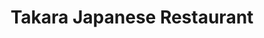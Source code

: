 ---
layout: place
title: "Takara Japanese Restaurant"
permalink: /massachusetts/canton/takara-japanese-restaurant.html
stateAbbr: MA
stateName: Massachusetts
cityName: Canton
seo:
  name: "Takara Japanese Restaurant"
  type: Restaurant
  links: http://www.takarajapaneserestaurant.com/
description: "Looking for sushi in Canton, Massachusetts? Check out Takara Japanese Restaurant for a delightful Japanese dining experience. Enjoy a variety of sushi and ot..."
place_id: ChIJj2oWON-A5IkR-UfQbR4zyug
photos:
  - name: >-
      places/ChIJj2oWON-A5IkR-UfQbR4zyug/photos/AeeoHcI-9hv7DQ_jijbF-6l-6udxJDi-6m2922IRZNqsahJEvzwZrVAICXkWbuUDuVeCr-zpBf6D0jl5bdW0Nu6Gokhg9EPk1vd0BqIHZhSkkCxz9m7Nie1fMuEhnLAFxVknbNgEEjj7M1GJpJdrKv_xXDuF3pSMJy8oKr_UWuDkOL1JagiIrWniNe-eC-M5mm09_UMT03YYyWWQHufQCGl-Q_4q4n6KwTOJlumHzdv_vFSdFAvYQ71WFihyZMrFNzZ3kIC06cMfrHjgfXcnac6CsVCT1PtxHudhUx_b8uVQIjA54A
    widthPx: 2862
    heightPx: 2927
    authorAttributions:
      - displayName: Takara Japanese Restaurant
        uri: https://maps.google.com/maps/contrib/101176207996942466330
        photoUri: >-
          https://lh3.googleusercontent.com/a/ACg8ocKeFoAuw82wDeH0xDD-qR95VP_NxTqrUnEpFhhe7QMbW_ZGIg=s100-p-k-no-mo
    flagContentUri: >-
      https://www.google.com/local/imagery/report/?cb_client=maps_api_places.places_api&image_key=!1e10!2sAF1QipNNNECRq4I8Wgl5UyvS5qgHGk6PQyVecL4OIXwn&hl=en-US
    googleMapsUri: >-
      https://www.google.com/maps/place//data=!3m4!1e2!3m2!1sAF1QipNNNECRq4I8Wgl5UyvS5qgHGk6PQyVecL4OIXwn!2e10!4m2!3m1!1s0x89e480df38166a8f:0xe8ca331e6dd047f9
  - name: >-
      places/ChIJj2oWON-A5IkR-UfQbR4zyug/photos/AeeoHcIaOXZhp0V7NAkNAzzJvwNG0Fx_b6wr-m95Pz71fVaZTz4G_q8GzfT6XWRqBEIGixUIIQHdwp5dd3Oa-OsXfhHB_EOYo-kfxM4Q_2xiQDK_yl1fBp8AKcYtLDYTulhcpBBPFt6HvigSM6qkAPwD4KidF_oRLVSsIYc7rM9ekBEmAs3zgdZJt51-FQp_2rt8vdktlGtieGR-lLTjR99cEk8oen0bENv767_Bq5YXncah2D1uzSaoMbUm6D0vqH_yuTm2cTm7DakZtLcdBR-6xO1bPbrbbmxB-Vxel_zTF-w-ShWZxAHN0Ujh710i5D3_vuXhvxuK4KECK7LoaGpE-hPOMC4_1qeLXFQHka3X-Y4csnjXVrffgYKPy2x6QGExqlbAcEqqKOi0EFv3pVDxlhgK3ywwMV9A-WHv9k0HFwU9Rg
    widthPx: 3276
    heightPx: 1844
    authorAttributions:
      - displayName: Sebastian Mavrides
        uri: https://maps.google.com/maps/contrib/106938693593922249684
        photoUri: >-
          https://lh3.googleusercontent.com/a/ACg8ocLyNyfSHYOcqJEOdldNnAkoX0yi7eLA-itdJ8r9IlTUce1a4w=s100-p-k-no-mo
    flagContentUri: >-
      https://www.google.com/local/imagery/report/?cb_client=maps_api_places.places_api&image_key=!1e10!2sCIHM0ogKEICAgIC257DNCw&hl=en-US
    googleMapsUri: >-
      https://www.google.com/maps/place//data=!3m4!1e2!3m2!1sCIHM0ogKEICAgIC257DNCw!2e10!4m2!3m1!1s0x89e480df38166a8f:0xe8ca331e6dd047f9
  - name: >-
      places/ChIJj2oWON-A5IkR-UfQbR4zyug/photos/AeeoHcJeUeKgqbQh92ZSvndAw5v74OFU3LvzAL6kiYZexD0nGao1Ki31eUO1CVISC96gE3vE0rEcuB0NhYhyE0x2xXQXfFnil-Xj2bxUd6k3_X2FR2VKe9Q_FFnxoThux74P6vinO760B1h811zznxcfvjrJgSVzHxPWnCDmcemSpUUifVG5xa1wiZjrcG-e8SZ-WvRdb5vKryR5lcTyRfFXKNbvMOgublATuZGsj7wvTzxyScEiJWkET2T0v-tHXoHYIk_os3ASI2KYsHEDk0OszzjDYK7DdyetCfG6oreZX8Q6TJjKtII5-5q-4dii2TSd8iAaYckyI6LCmBTtlpk696IWlK3KnyhfHx-csDUKe-6w6OIuNOIJHC74liajaQkDLIC6VyxOCwLeR2PFCv7gk7nZHrCquQ4WANA9aDOS6q8
    widthPx: 3000
    heightPx: 4000
    authorAttributions:
      - displayName: Wai Lai
        uri: https://maps.google.com/maps/contrib/101817940150612011507
        photoUri: >-
          https://lh3.googleusercontent.com/a-/ALV-UjVnHwHglkha-1QRBcfCK5Iqx4zkv-F-8GlDAtFpWkGCfXpvaJRDag=s100-p-k-no-mo
    flagContentUri: >-
      https://www.google.com/local/imagery/report/?cb_client=maps_api_places.places_api&image_key=!1e10!2sCIHM0ogKEICAgID_sc6JXQ&hl=en-US
    googleMapsUri: >-
      https://www.google.com/maps/place//data=!3m4!1e2!3m2!1sCIHM0ogKEICAgID_sc6JXQ!2e10!4m2!3m1!1s0x89e480df38166a8f:0xe8ca331e6dd047f9
  - name: >-
      places/ChIJj2oWON-A5IkR-UfQbR4zyug/photos/AeeoHcKDTgJOqD-tXEWWVtijO_gSTEyqm0r8tixVNVguQeZzuSpIvfLK7CagObNtb85ImyhFO1IbpHLqTi-O03oPzE6T78IeEbX84kIMZmFb9DKFZfSOx85zbHSjn3sVwye8-4NJ4Gid9klKdVEqA9gpLseJIMBVDLwpkFzkfPfmoI4ZPDKn-ULKYSogRKxORx6ravKjAZF0et_uYB-iDU0TTOJUfJdFC-4RDIC1M2cWQTYIXwf-QklZ2NIGV7DQJrSVy4272c8vvCEcEVPzzVQ1fl7nS3FYMDfGGAhL-_thshnQ0NOMMvkLWCKPsWB2RxvKzkgSl2DWwkfUP3KPdc2uD7_4ZOFSNw-ony-ITwesbRt5giI-bayF67TM4PerLdOjYJ4OAjtLmS1Nxvz4j94z-t0YywuMvknX69rOBqshhwg
    widthPx: 3024
    heightPx: 4032
    authorAttributions:
      - displayName: Sara Gordon
        uri: https://maps.google.com/maps/contrib/115547600799384631630
        photoUri: >-
          https://lh3.googleusercontent.com/a-/ALV-UjV7c5sQgf59YLJHWMZxiOUo3fzwh_gjwW4Z0I4i8GKw7HHADvcoHw=s100-p-k-no-mo
    flagContentUri: >-
      https://www.google.com/local/imagery/report/?cb_client=maps_api_places.places_api&image_key=!1e10!2sCIHM0ogKEICAgICr1sDqMQ&hl=en-US
    googleMapsUri: >-
      https://www.google.com/maps/place//data=!3m4!1e2!3m2!1sCIHM0ogKEICAgICr1sDqMQ!2e10!4m2!3m1!1s0x89e480df38166a8f:0xe8ca331e6dd047f9
  - name: >-
      places/ChIJj2oWON-A5IkR-UfQbR4zyug/photos/AeeoHcJqzrFdStoRoIcVryohA6a2ytFZRLIbdeVonK74oJFviq6QIQTemr6YJni2eGAx0Fd2nEgXUmKESWQYDFZHOVtDK02qErhboUVjCIYgij3x_flLVljx66glOz9N7wtKKETgACunqfeVtSEv3OehG9yjyICwGXE3vl40_PKaNBmg3BSrQ7X7Klil1iBVsPFLtDhwTdHKGyelU4GBIJCIYcHML_YHt09GFZlk-oERWnbOaT1uvYj6Ma2UAQIOqyVxTBI1jWax1HQ5iIhtGvkImIV9Jxvcr44NxO49ClMTWD-tA7uWEmlw1VpDQSKmC9kOvYkUDuaApLwmOynmQwyBc6ESxRmnZr4YMxegoGnf7qujq5Qmx9vzLAc3_NmdO9oJlZ99TALLqUD9m6cxNUfn3tCK1CrMm-R7LMnJH8Pw-ZYUuARO
    widthPx: 4032
    heightPx: 2268
    authorAttributions:
      - displayName: Barry G
        uri: https://maps.google.com/maps/contrib/105073120105082531174
        photoUri: >-
          https://lh3.googleusercontent.com/a/ACg8ocL1AU-jkUitJ-8zpibp3k84aVJ9YICzHtVi09mDdXf5yfPQKw=s100-p-k-no-mo
    flagContentUri: >-
      https://www.google.com/local/imagery/report/?cb_client=maps_api_places.places_api&image_key=!1e10!2sCIHM0ogKEICAgICH-JbdqwE&hl=en-US
    googleMapsUri: >-
      https://www.google.com/maps/place//data=!3m4!1e2!3m2!1sCIHM0ogKEICAgICH-JbdqwE!2e10!4m2!3m1!1s0x89e480df38166a8f:0xe8ca331e6dd047f9
  - name: >-
      places/ChIJj2oWON-A5IkR-UfQbR4zyug/photos/AeeoHcKAnLaS8OK61rHvN3vCr3EIRMTW4zRG1IK0bynDbXmdEhMxJi8aL6i4Nyd_2JfyMokQKB_Ni96QyJa_AhpunDm5sXodDzmNtP8RUx2YLUOEH-RuPmXOhdvlhzbIdDvqn9Jm7EzLkmWmG_qyN8I-Lx0v2q1WlIbangaKpCVS9YIm6KcEDMBCYLdednFx4WQOk5HsZxy_Lz9BPwlScplrBKGMml00xz9dZM7EELQ5B3AE5jOoXtsErn6DPxwIqbSvkyy7EV8K9hIU5PFzk4xOoDFgIhJwwPsVzP6fNSE5O1QqXJyhFZ58o0R-4YhcFRtjHkmXxJNui13-bamo8MTtPPUReZ_G5oCQNpsWqkS502vdhNraYLFvVI2Qu3nWeqkFUjLa4UITrJ7UKkCiMfMjot4q1AOiBH-KljI8U-E2GQCIgg
    widthPx: 3000
    heightPx: 4000
    authorAttributions:
      - displayName: Wai Lai
        uri: https://maps.google.com/maps/contrib/101817940150612011507
        photoUri: >-
          https://lh3.googleusercontent.com/a-/ALV-UjVnHwHglkha-1QRBcfCK5Iqx4zkv-F-8GlDAtFpWkGCfXpvaJRDag=s100-p-k-no-mo
    flagContentUri: >-
      https://www.google.com/local/imagery/report/?cb_client=maps_api_places.places_api&image_key=!1e10!2sCIHM0ogKEICAgID_sc6JbQ&hl=en-US
    googleMapsUri: >-
      https://www.google.com/maps/place//data=!3m4!1e2!3m2!1sCIHM0ogKEICAgID_sc6JbQ!2e10!4m2!3m1!1s0x89e480df38166a8f:0xe8ca331e6dd047f9
  - name: >-
      places/ChIJj2oWON-A5IkR-UfQbR4zyug/photos/AeeoHcJsyiEhMgScdsiXKYkhRJD5kyNeBYgfIr2QGfm1AG3JGrs6MfUVy0iW0zRaef4uA7R61LKOoJuou7RNI_fVo9GotqdRA6xgM8akbGdEinQMGSHySG3OQUtUmkxDy9NaiSG-kDMFOMlEqc5L1LL2p-1VN9qjhdExdF1V1jQabZFAy34LQdzCvITFGuYjqqI7T7KGPz77qnfHnBGbK6fe-in0FixhrN6KhluJIZtxbYX00cO-NCxl08UHljxsGis-P-2M64DaYCVfsg8M7Q4kpjcB6n9IHLnJCkA_yj3sXYo5o2iTQKq6HvqK09WXgekscZ39Fd1yPbvKPfaUGJsmQNuNLHO8tWOvUTBM_qHms-t5lNDVaR_i70eJAJdU7KILL1MdUn1FW8hQqDK41tYsOyZOw4E_DpkY1i9fmXYUIEQYbq01
    widthPx: 3024
    heightPx: 4032
    authorAttributions:
      - displayName: Travel Wanderer
        uri: https://maps.google.com/maps/contrib/109792351349862556636
        photoUri: >-
          https://lh3.googleusercontent.com/a/ACg8ocIRBgv7l8heytPQmwpL3mgITKsEi9nRmN9UR_f_1a46iFR-gA=s100-p-k-no-mo
    flagContentUri: >-
      https://www.google.com/local/imagery/report/?cb_client=maps_api_places.places_api&image_key=!1e10!2sCIHM0ogKEICAgICZu9TAnQE&hl=en-US
    googleMapsUri: >-
      https://www.google.com/maps/place//data=!3m4!1e2!3m2!1sCIHM0ogKEICAgICZu9TAnQE!2e10!4m2!3m1!1s0x89e480df38166a8f:0xe8ca331e6dd047f9
  - name: >-
      places/ChIJj2oWON-A5IkR-UfQbR4zyug/photos/AeeoHcKgnrBnscxukQwTrVnpV4DqRRXAvlqtzVP5w2x_6dL0a3tU3eL_U0Y8LPwXi5G_Gfxruz73MnOmDncnuXxZ3fEBbZljk9opuJNIyy91Q_9P6671GdYcHMyMFrFsqRcxtHEK6Qt9ZW2YSuOq3E7Nkzk8cw7nSI1PSAf9eDMHXDtVKZUGFluaxuX9hx8AUQWVCgHc_0sb1fgm8hFyvhX5XAvAA1WfNeJ5Wp7Bi2yXCbRpLIB5bXsxKb6eTGhtzfAeaySTFZwWW_u7JvtPSSWVwO-nO66Z9f8N5w5i3SJbvM_grTtps_RF5DanYMDdeaozyF9Bd5o4robXtERMujf9FajA7_7Rs0YOpJYalWWLvz-gxpuzjVB0khHaaMsTHAy6h4qlJOa1o5iuRRji7ulymRpVtYV2du8DmA7QoQb-KnHJkcx9
    widthPx: 2160
    heightPx: 3840
    authorAttributions:
      - displayName: Ange X
        uri: https://maps.google.com/maps/contrib/109817258081353524788
        photoUri: >-
          https://lh3.googleusercontent.com/a/ACg8ocLd7ZE5vw0ea_6e-Em-PlwgHDBbr0kuTO6VQLyFRxVcLgy-Yg=s100-p-k-no-mo
    flagContentUri: >-
      https://www.google.com/local/imagery/report/?cb_client=maps_api_places.places_api&image_key=!1e10!2sCIHM0ogKEICAgMDAwu3rwgE&hl=en-US
    googleMapsUri: >-
      https://www.google.com/maps/place//data=!3m4!1e2!3m2!1sCIHM0ogKEICAgMDAwu3rwgE!2e10!4m2!3m1!1s0x89e480df38166a8f:0xe8ca331e6dd047f9
  - name: >-
      places/ChIJj2oWON-A5IkR-UfQbR4zyug/photos/AeeoHcIQN2tzi-HQzC2U99tKvpLUZQXyM6okv-1UUGZfjiMmxgaoV0YKpAbloKSfY2QnPnGzGAA5BfiQQfkHVaNRZh_qK1BFUTI5EY_PrjKxo4bsA5M7SAOaHGL3DbPyqt4kmdQgM0PwRujitzfm8_08_1fULWSQtA3nu9xKDC49ghFSYPtU_q9MFiqgX2AUnKW_aYbKRJEuWbyUK4RNR2OK-LAHj-HR_ruFT3ggnJ6OUEIYl8bPA6hZPn1vjTCuVojq4vkf3ll4BW5Z3GFt99MCP5Bs01h5m6cYyvCC4NO2SgX-frjT2dhDi73aEZZljTbZqCTjGxiE3swELaVT2shQY1hptEoUoh14VSg5jtWwrEGPgdcVBM_gT40aL531-9HXID963oVvXcum3XV_2e6bWhAXiMdNvEQP2BC_-odmUbBAtAQ
    widthPx: 4032
    heightPx: 1960
    authorAttributions:
      - displayName: Craig Perkinson
        uri: https://maps.google.com/maps/contrib/106857852855228098283
        photoUri: >-
          https://lh3.googleusercontent.com/a-/ALV-UjUqDzbgbqTJXjiduVdR8PaQ6gyoZkKs9-KVjxAPdHQDizg2CTWZ=s100-p-k-no-mo
    flagContentUri: >-
      https://www.google.com/local/imagery/report/?cb_client=maps_api_places.places_api&image_key=!1e10!2sCIHM0ogKEICAgIDEoMCs1wE&hl=en-US
    googleMapsUri: >-
      https://www.google.com/maps/place//data=!3m4!1e2!3m2!1sCIHM0ogKEICAgIDEoMCs1wE!2e10!4m2!3m1!1s0x89e480df38166a8f:0xe8ca331e6dd047f9
  - name: >-
      places/ChIJj2oWON-A5IkR-UfQbR4zyug/photos/AeeoHcLW1K_HYXykC9EZLTQkz_ZmHylgu5Dfh31EiEL0h3dnMYsdx1LWjGhsnvYIp9RXyJHRATV-3MEbH6Ssnen7RJBs5sXioLuHaDnScEyPsR5We0xSepzrvfkqmmdwv1MCG9bvN7AZ8lAyRRF5nMSJdtVI2JM6l51AIkwdsWI9ura7IFC_4_UAxSHXF6JhxpPrZBW7iA3AXc9W7vHeMDGpK86PkbQZ-HuMUBUnd2O0Lk7rn22kyhaogDQSdmR6wZCEvCTCaNRU0_9nQWvTMMFY9gxfWYlUIoWnilAyqNqjt5o25PN9AnhNfY8Wnr3Mp6SDRB8awu1BtECockQ7UXf4vgo_iXA_LcG6tuL_ecEWkgP7_gA-83EWhKQeQkkSd3NpqU9h2ONs9Ye_LcVM3-NevpiDtmkrHhiiq1a0GmCapbdgKD8
    widthPx: 3024
    heightPx: 4032
    authorAttributions:
      - displayName: Sara Gordon
        uri: https://maps.google.com/maps/contrib/115547600799384631630
        photoUri: >-
          https://lh3.googleusercontent.com/a-/ALV-UjV7c5sQgf59YLJHWMZxiOUo3fzwh_gjwW4Z0I4i8GKw7HHADvcoHw=s100-p-k-no-mo
    flagContentUri: >-
      https://www.google.com/local/imagery/report/?cb_client=maps_api_places.places_api&image_key=!1e10!2sCIHM0ogKEICAgICr1sDq0QE&hl=en-US
    googleMapsUri: >-
      https://www.google.com/maps/place//data=!3m4!1e2!3m2!1sCIHM0ogKEICAgICr1sDq0QE!2e10!4m2!3m1!1s0x89e480df38166a8f:0xe8ca331e6dd047f9
address: 538 Washington St, Canton, MA 02021, USA
street: 538 Washington St
city: Canton
state: MA
zip: '02021'
country: USA
neighborhood: null
latitude: '42.152594'
longitude: '-71.148170'
accessibility_options:
  wheelchairAccessibleParking: true
  wheelchairAccessibleRestroom: true
  wheelchairAccessibleSeating: true
business_status: OPERATIONAL
name: Takara Japanese Restaurant
google_maps_links:
  directionsUri: >-
    https://www.google.com/maps/dir//''/data=!4m7!4m6!1m1!4e2!1m2!1m1!1s0x89e480df38166a8f:0xe8ca331e6dd047f9!3e0
  placeUri: https://maps.google.com/?cid=16774275967879235577
  writeAReviewUri: >-
    https://www.google.com/maps/place//data=!4m3!3m2!1s0x89e480df38166a8f:0xe8ca331e6dd047f9!12e1
  reviewsUri: >-
    https://www.google.com/maps/place//data=!4m4!3m3!1s0x89e480df38166a8f:0xe8ca331e6dd047f9!9m1!1b1
  photosUri: >-
    https://www.google.com/maps/place//data=!4m3!3m2!1s0x89e480df38166a8f:0xe8ca331e6dd047f9!10e5
primary_type: Japanese Restaurant
opening_hours:
  regular: null
  current: null
secondary_opening_hours:
  regular:
    weekdayDescriptions: null
    type: null
  current:
    weekdayDescriptions: null
    type: null
phone: (781) 821-8822
price_level: PRICE_LEVEL_MODERATE
price_range: null
rating: '4.3'
rating_count: 285
website: http://www.takarajapaneserestaurant.com/
reviews: null
parking_options: null
payment_options: null
allow_dogs: null
curbside_pickup: null
delivery: null
dine_in: null
good_for_children: null
good_for_groups: null
good_for_sports: null
live_music: null
menu_for_children: null
outdoor_seating: null
reservable: null
restroom: null
serves_beer: null
serves_breakfast: null
serves_brunch: null
serves_cocktails: null
serves_coffee: null
serves_dinner: null
serves_dessert: null
serves_lunch: null
serves_vegetarian_food: null
serves_wine: null
takeout: null
summary: null

---
